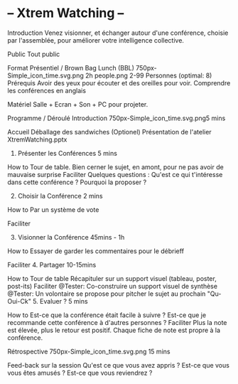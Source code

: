 # – Xtrem Watching –
Introduction
Venez visionner, et échanger autour d'une conférence, choisie par l'assemblée, pour améliorer votre intelligence collective.

Public
Tout public



Format
Présentiel / Brown Bag Lunch (BBL)
750px-Simple_icon_time.svg.png 2h
people.png 2-99 Personnes (optimal: 8)
Prérequis
Avoir des yeux pour écouter et des oreilles pour voir.
Comprendre les conférences en anglais

Matériel
Salle + Ecran + Son + PC pour projeter.

Programme / Déroulé
Introduction
750px-Simple_icon_time.svg.png5 mins

Accueil
Déballage des sandwiches
(Optionel) Présentation de l'atelier
XtremWatching.pptx

1. Présenter les Conférences
   5 mins

How to
Tour de table.
Bien cerner le sujet, en amont, pour ne pas avoir de mauvaise surprise
Faciliter
Quelques questions : Qu'est ce qui t'intéresse dans cette conférence ? Pourquoi la proposer ?

2. Choisir la Conférence
   2 mins

How to
Par un système de vote

Faciliter


3. Visionner la Conférence
   45mins - 1h

How to
Essayer de garder les commentaires pour le débrieff

Faciliter
4. Partager
   10-15mins

How to
Tour de table
Récapituler sur un support visuel (tableau, poster, post-its)
Faciliter
@Tester: Co-construire un support visuel de synthèse
@Tester: Un volontaire se propose pour pitcher le sujet au prochain "Qu-Oui-Ck"
5. Evaluer ?
   5 mins

How to
Est-ce que la conférence était facile à suivre ?
Est-ce que je recommande cette conférence à d'autres personnes ?
Faciliter
Plus la note est élevée, plus le retour est positif.
Chaque fiche de note est propre à la conférence.

Rétrospective
750px-Simple_icon_time.svg.png 15 mins

Feed-back sur la session
Qu'est ce que vous avez appris ?
Est-ce que vous vous êtes amusés ?
Est-ce que vous reviendrez ?